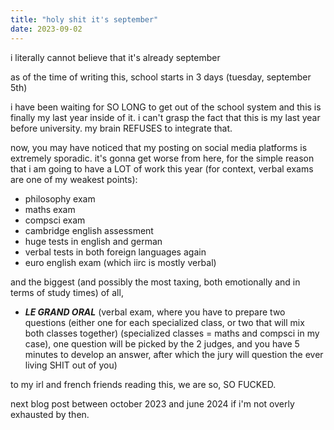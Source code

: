 ```yaml
---
title: "holy shit it's september"
date: 2023-09-02
---
```


i literally cannot believe that it's already september

as of the time of writing this, school starts in 3 days (tuesday, september 5th)

i have been waiting for SO LONG to get out of the school system and this is finally my last year inside of it. i can't grasp the fact that this is my last year before university. my brain REFUSES to integrate that.

now, you may have noticed that my posting on social media platforms is extremely sporadic. it's gonna get worse from here, for the simple reason that i am going to have a LOT of work this year (for context, verbal exams are one of my weakest points):

* philosophy exam
* maths exam
* compsci exam
* cambridge english assessment
* huge tests in english and german
* verbal tests in both foreign languages again
* euro english exam (which iirc is mostly verbal)

and the biggest (and possibly the most taxing, both emotionally and in terms of study times) of all,

* ***LE GRAND ORAL*** (verbal exam, where you have to prepare two questions (either one for each specialized class, or two that will mix both classes together) (specialized classes = maths and compsci in my case), one question will be picked by the 2 judges, and you have 5 minutes to develop an answer, after which the jury will question the ever living SHIT out of you)

to my irl and french friends reading this, we are so, SO FUCKED.

next blog post between october 2023 and june 2024 if i'm not overly exhausted by then.
